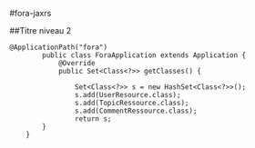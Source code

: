 #fora-jaxrs

##Titre niveau 2


	@ApplicationPath("fora")
			public class ForaApplication extends Application {
				@Override
				public Set<Class<?>> getClasses() {
			
					Set<Class<?>> s = new HashSet<Class<?>>();
					s.add(UserResource.class);
					s.add(TopicRessource.class);
					s.add(CommentRessource.class);
					return s;
			}
		}
